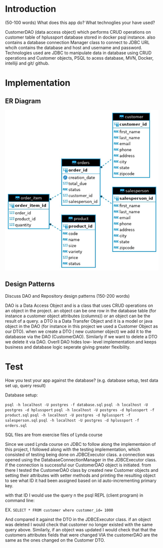 # Introduction
(50-100 words)
What does this app do? What technoglies your have used?

CustomerDAO (data access object) which performs CRUD operations on customer table of hplussport database stored in docker psql instance. also contains a database connection Manager class to connect to JDBC URL whcih contains the database and host and username and password.
Technologies used are JDBC to manipulate data in database using CRUD operations and Customer objects, PSQL to acess database, MVN, Docker, intelliji and git/ github.

# Implementation
## ER Diagram
![my image](../assets/ER-diagram.JPG)

## Design Patterns
Discuss DAO and Repository design patterns (150-200 words)

DAO is a Data Access Object and is a class that uses CRUD operations on an object in the project. an object can be one row in the database table (for instance a customer object attributes (columns)) or an object can be the result of a query.
a DTO is a Data Transfer Object and it is a model or java object in the DAO (for instance in this project we used a Customer Object as our DTO).
when we create a DTO ( new customer object) we add it to the databasse via the DAO (CustomerDAO). Similarly if we want to delete a DTO we delete it via DAO. Overll DAO hides low- level implementation and keeps business and database logic seperate giving greater flexibility.


# Test
How you test your app against the database? (e.g. database setup, test data set up, query result)

Database setup:

`psql -h localhost -U postgres -f database.sql`
`psql -h localhost -U postgres -d hplussport`
`psql -h localhost -U postgres -d hplussport -f product.sql`
`psql -h localhost -U postgres -d hplussport -f salesperson.sql`
 `psql -h localhost -U postgres -d hplussport -f orders.sql`
 
SQL files are from exercise files of Lynda course

Since we used Lynda course on JDBC to follow along the implementaion of this project, I followed along with the testing implementation, which consisted of testing being done on JDBCExecutor class. a connection was opened using the DatabaseConnectionManager in the JDBCExecutor class. if the connection is successful our CustomerDAO object is initiated. from there I tested the CustomerDAO class by created new Customer objects and setting their attributes with setter methods and printing the resulting object to see what ID it had been assigned based on id auto-incrementing primary key.

with that ID I would use the query n the psql REPL (client program) in command line:

EX.
`SELECT * FROM customer where customer_id= 1000`

And compared it against the DTO in the JDBCExecutor class.
if an object was deleted I would check that customer no longer existed with the same query above.
Similarly, if an object was updated I would check that that the customers attributes fields that were changed VIA the customerDAO are the same as the ones changed on the Customer DTO.





